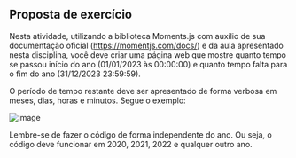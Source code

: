 ## Proposta de exercício

Nesta atividade, utilizando a biblioteca Moments.js com auxílio de sua documentação oficial (https://momentjs.com/docs/) e da aula apresentado nesta disciplina, você deve criar uma página web que mostre quanto tempo se passou início do ano (01/01/2023 às 00:00:00) e quanto tempo falta para o fim do ano (31/12/2023 23:59:59).

O período de tempo restante deve ser apresentado de forma verbosa em meses, dias, horas e minutos. Segue o exemplo:

![image](https://github.com/Lisanju/CS-Intro/assets/106002045/23ce6eaf-79a1-44c1-8482-cc548a724c02)

Lembre-se de fazer o código de forma independente do ano. Ou seja, o código deve funcionar em 2020, 2021, 2022 e qualquer outro ano.
